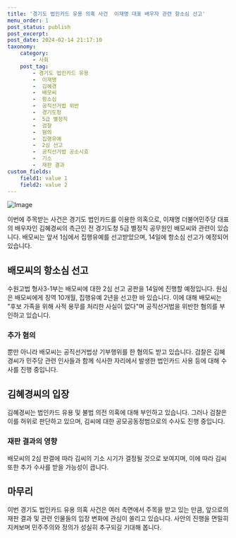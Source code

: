 ```yaml
---
title: '경기도 법인카드 유용 의혹 사건  이재명 대표 배우자 관련 항소심 선고'
menu_order: 1
post_status: publish
post_excerpt: 
post_date: 2024-02-14 21:17:10
taxonomy:
    category:
        - 사회
    post_tag:
        - 경기도 법인카드 유용
        -  이재명
        -  김혜경
        -  배모씨
        -  항소심
        -  공직선거법 위반
        -  경기도청
        -  5급 별정직
        -  검찰
        -  혐의
        -  집행유예
        -  2심 선고
        -  공직선거법 공소시효
        -  기소
        -  재판 결과
custom_fields:
    field1: value 1
    field2: value 2
---
```


![Image](https://imgnews.pstatic.net/image/366/2024/02/14/0000970141_001_20240214070201419.jpg?type=w647)

이번에 주목받는 사건은 경기도 법인카드를 이용한 의혹으로, 이재명 더불어민주당 대표의 배우자인 김혜경씨의 측근인 전 경기도청 5급 별정직 공무원인 배모씨와 관련이 있습니다. 배모씨는 앞서 1심에서 집행유예를 선고받았으며, 14일에 항소심 선고가 예정되어 있습니다.
## 배모씨의 항소심 선고
수원고법 형사3-1부는 배모씨에 대한 2심 선고 공판을 14일에 진행할 예정입니다. 원심은 배모씨에게 징역 10개월, 집행유예 2년을 선고한 바 있습니다. 이에 대해 배모씨는 "후보 가족을 위해 사적 용무를 처리한 사실이 없다"며 공직선거법을 위반한 혐의를 부인하고 있습니다.
### 추가 혐의
뿐만 아니라 배모씨는 공직선거법상 기부행위를 한 혐의도 받고 있습니다. 검찰은 김혜경씨가 민주당 관련 인사들과 함께 식사한 자리에서 발생한 법인카드 사용 등에 대해 수사를 진행 중입니다.
## 김혜경씨의 입장
김혜경씨는 법인카드 유용 및 불법 의전 의혹에 대해 부인하고 있습니다. 그러나 검찰은 이를 허위로 판단하고 있으며, 김씨에 대한 공모공동정범으로의 수사도 진행 중입니다.
### 재판 결과의 영향
배모씨의 2심 판결에 따라 김씨의 기소 시기가 결정될 것으로 보여지며, 이에 따라 김씨 또한 추가 수사를 받을 가능성이 큽니다.
## 마무리
이번 경기도 법인카드 유용 의혹 사건은 여러 측면에서 주목을 받고 있는 만큼, 앞으로의 재판 결과 및 관련 인물들의 입장 변화에 관심이 쏠리고 있습니다. 사안의 진행을 면밀히 지켜보며 민주주의와 정의가 성실히 추구되길 기대해 봅니다.
